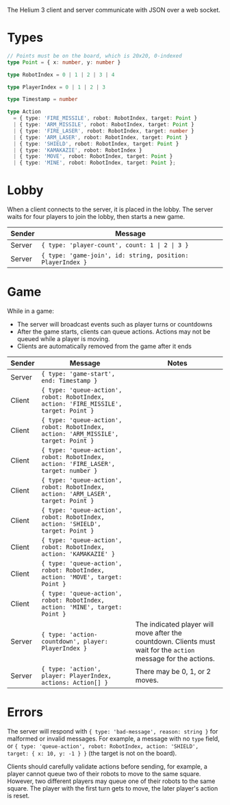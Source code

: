 The Helium 3 client and server communicate with JSON over a web socket.

# Types

```ts
// Points must be on the board, which is 20x20, 0-indexed
type Point = { x: number, y: number }

type RobotIndex = 0 | 1 | 2 | 3 | 4

type PlayerIndex = 0 | 1 | 2 | 3

type Timestamp = number

type Action
  = { type: 'FIRE_MISSILE', robot: RobotIndex, target: Point }
  | { type: 'ARM_MISSILE', robot: RobotIndex, target: Point }
  | { type: 'FIRE_LASER', robot: RobotIndex, target: number }
  | { type: 'ARM_LASER', robot: RobotIndex, target: Point }
  | { type: 'SHIELD', robot: RobotIndex, target: Point }
  | { type: 'KAMAKAZIE', robot: RobotIndex }
  | { type: 'MOVE', robot: RobotIndex, target: Point }
  | { type: 'MINE', robot: RobotIndex, target: Point };
```

# Lobby

When a client connects to the server, it is placed in the lobby. The server waits for four players to join the lobby, then starts a new game.

| Sender | Message |
| ------ | ------- |
| Server | `{ type: 'player-count', count: 1 \| 2 \| 3 }` |
| Server | `{ type: 'game-join', id: string, position: PlayerIndex }` |

# Game

While in a game:

* The server will broadcast events such as player turns or countdowns
* After the game starts, clients can queue actions. Actions may not be queued while a player is moving.
* Clients are automatically removed from the game after it ends

| Sender | Message | Notes |
| ------ | ------- | ----- |
| Server | `{ type: 'game-start', end: Timestamp }` |  |
| Client | `{ type: 'queue-action', robot: RobotIndex, action: 'FIRE_MISSILE', target: Point }` | |
| Client | `{ type: 'queue-action', robot: RobotIndex, action: 'ARM_MISSILE', target: Point }` | |
| Client | `{ type: 'queue-action', robot: RobotIndex, action: 'FIRE_LASER', target: number }` | |
| Client | `{ type: 'queue-action', robot: RobotIndex, action: 'ARM_LASER', target: Point }` | |
| Client | `{ type: 'queue-action', robot: RobotIndex, action: 'SHIELD', target: Point }` | |
| Client | `{ type: 'queue-action', robot: RobotIndex, action: 'KAMAKAZIE' }` | |
| Client | `{ type: 'queue-action', robot: RobotIndex, action: 'MOVE', target: Point }` | |
| Client | `{ type: 'queue-action', robot: RobotIndex, action: 'MINE', target: Point }` | |
| Server | `{ type: 'action-countdown', player: PlayerIndex }` | The indicated player will move after the countdown. Clients must wait for the `action` message for the actions. |
| Server | `{ type: 'action', player: PlayerIndex, actions: Action[] }` | There may be 0, 1, or 2 moves. |

# Errors

The server will respond with `{ type: 'bad-message', reason: string }` for malformed or invalid messages. For example, a message with no `type` field, or `{ type: 'queue-action', robot: RobotIndex, action: 'SHIELD', target: { x: 10, y: -1 } }` (the target is not on the board).

Clients should carefully validate actions before sending, for example, a player cannot queue two of their robots to move to the same square. However, two different players may queue one of their robots to the same square. The player with the first turn gets to move, the later player's action is reset.
